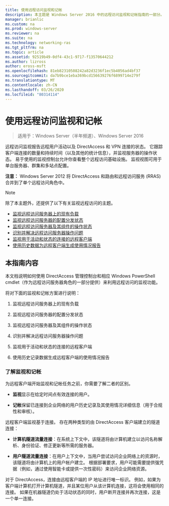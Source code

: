 ```yaml
---
title: 使用远程访问监视和记帐
description: 本主题是 Windows Server 2016 中的远程访问监视和记帐指南的一部分。
manager: brianlic
ms.custom: na
ms.prod: windows-server
ms.reviewer: na
ms.suite: na
ms.technology: networking-ras
ms.tgt_pltfrm: na
ms.topic: article
ms.assetid: 92519b49-0df4-43c1-9717-f13570644212
ms.author: lizross
author: eross-msft
ms.openlocfilehash: 81eb82310508242a82d3236f1ec5b4056ad4bf37
ms.sourcegitcommit: da7b9bce1eba369bcd156639276f6899714e279f
ms.translationtype: MT
ms.contentlocale: zh-CN
ms.lasthandoff: 03/26/2020
ms.locfileid: "80314114"
---
```

# <a name="use-remote-access-monitoring-and-accounting"></a>使用远程访问监视和记帐

>适用于：Windows Server（半年频道）、Windows Server 2016

远程访问监视报告远程用户活动以及 DirectAccess 和 VPN 连接的状态。 它跟踪客户端连接的数量和持续时间（以及其他的统计信息），并监视服务器的操作状态。 易于使用的监视控制台允许你查看整个远程访问基础设施。 监视视图可用于单台服务器、群集和多站点配置。  
  
**注意：** Windows Server 2012 将 DirectAccess 和路由和远程访问服务 (RRAS) 合并到了单个远程访问角色中。  
  
> [!NOTE]  
> 除了本主题外，还提供了以下有关监视远程访问的主题。  
>   
> -   [监视远程访问服务器上的现有负载](Monitor-the-existing-load-on-the-Remote-Access-server.md)  
> -   [监视远程访问服务器的配置分发状态](Monitor-the-configuration-distribution-status-of-the-Remote-Access-server.md)  
> -   [监视远程访问服务器及其组件的操作状态](Monitor-the-operations-status-of-the-Remote-Access-server-and-its-components.md)  
> -   [识别并解决远程访问服务器操作问题](Identify-and-resolve-Remote-Access-server-operations-problems.md)  
> -   [监视用于活动和状态的连接的远程客户端](Monitor-connected-remote-clients-for-activity-and-status.md)  
> -   [使用历史数据为远程客户端生成使用情况报告](Generate-a-usage-report-for-remote-clients-using-historical-data.md)  

## <a name="in-this-guide"></a>本指南内容  
本文档说明如何使用 DirectAccess 管理控制台和相应 Windows PowerShell cmdlet（作为远程访问服务器角色的一部分提供）来利用远程访问的监视功能。  
  
将对下面的监视和记帐方案进行说明：  
  
1.  监视远程访问服务器上的现有负载  
  
2.  监视远程访问服务器的配置分发状态  
  
3.  监视远程访问服务器及其组件的操作状态  
  
4.  识别并解决远程访问服务器操作问题  
  
5.  监视用于活动和状态的连接的远程客户端  
  
6.  使用历史记录数据生成远程客户端的使用情况报告  
  
### <a name="understand-monitoring-and-accounting"></a>了解监视和记帐  
为远程客户端开始监视和记帐任务之前，你需要了解二者的区别。  
  
-   **监视**显示在给定时间点有效连接的用户。  
  
-   **记帐**保留已连接到企业网络的用户历史记录及其使用情况详细信息（用于合规性和审核）。  
  
远程客户端监视基于连接。 存在两种类型的由 DirectAccess 客户端建立的隧道连接：  
  
-   **计算机隧道流量连接**：在系统上下文中，该隧道将由计算机建立以访问名称解析、身份验证、修正更新等所需的服务器。  
  
-   **用户隧道流量连接**：在用户上下文中，当用户尝试访问企业网络上的资源时，该隧道将由计算机上的用户帐户建立。 根据部署要求，用户可能需要提供强凭据（例如，通过使用智能卡或提供一次性密码）来访问企业网络资源。  
  
对于 DirectAccess，连接由远程客户端的 IP 地址进行唯一标识。 例如，如果为客户端计算机打开计算机隧道，并且某位用户从该计算机连接，这将会使用相同的连接。 如果在机器隧道仍处于活动状态的同时，用户断开连接并再次连接，这是一个单一连接。  
  


